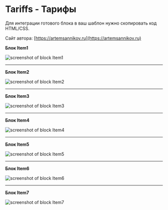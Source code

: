 Tariffs - Тарифы
=====================

Для интеграции готового блока в ваш шаблон нужно скопировать код HTML/CSS.

Сайт автора: [https://artemsannikov.ru](https://artemsannikov.ru)

**Блок Item1**

![screenshot of block Item1](https://user-images.githubusercontent.com/31792522/69123793-0c08ea00-0ac4-11ea-9f8f-5d357e0c4430.jpg)

<hr>

**Блок Item2**

![screenshot of block Item2](https://user-images.githubusercontent.com/31792522/69122343-630cc000-0ac0-11ea-9917-a4eb0c3e08ef.jpg)

<hr>

**Блок Item3**

![screenshot of block Item3](https://user-images.githubusercontent.com/31792522/69123139-6c972780-0ac2-11ea-8288-802294c33668.jpg)

<hr>

**Блок Item4**

![screenshot of block Item4](https://user-images.githubusercontent.com/31792522/69123665-c0eed700-0ac3-11ea-8575-90d5ce38b473.jpg)

<hr>

**Блок Item5**

![screenshot of block Item5](https://user-images.githubusercontent.com/31792522/69140408-497d6f80-0ae4-11ea-88bd-f9d39d1cbd2c.jpg)

<hr>

**Блок Item6**

![screenshot of block Item6](https://user-images.githubusercontent.com/31792522/69143791-a7618580-0aeb-11ea-8525-0ac9ab46ce14.jpg)

<hr>

**Блок Item7**

![screenshot of block Item7](https://user-images.githubusercontent.com/31792522/69144406-1095c880-0aed-11ea-8f4e-33089f9352cb.jpg)